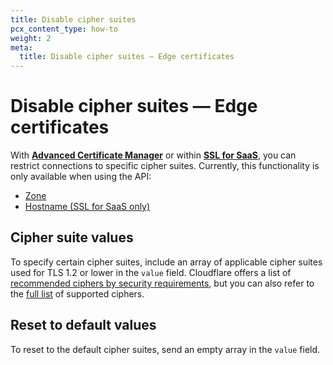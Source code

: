 ```yaml
---
title: Disable cipher suites
pcx_content_type: how-to
weight: 2
meta:
  title: Disable cipher suites — Edge certificates
---
```


# Disable cipher suites — Edge certificates

With [**Advanced Certificate Manager**](/ssl/edge-certificates/advanced-certificate-manager/) or within [**SSL for SaaS**](/cloudflare-for-platforms/cloudflare-for-saas/security/certificate-management/), you can restrict connections to specific cipher suites. Currently, this functionality is only available when using the API:

- [Zone](https://api.cloudflare.com/#zone-settings-change-ciphers-setting)
- [Hostname (SSL for SaaS only)](https://api.cloudflare.com/#custom-hostname-for-a-zone-create-custom-hostname)

## Cipher suite values

To specify certain cipher suites, include an array of applicable cipher suites used for TLS 1.2 or lower in the `value` field. Cloudflare offers a list of [recommended ciphers by security requirements](/ssl/ssl-tls/cipher-suites/recommendations/), but you can also refer to the [full list](/ssl/ssl-tls/cipher-suites/supported-cipher-suites/) of supported ciphers.

## Reset to default values

To reset to the default cipher suites, send an empty array in the `value` field.